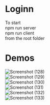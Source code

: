 # Loginn
To start</br>
npm run server</br>
npm run client</br>
from the root folder</br>

# Demos
![Screenshot (128)](https://user-images.githubusercontent.com/67150257/127731151-b14921bf-17ea-4f30-959f-dc760b6ae1a7.png)
</br>
![Screenshot (129)](https://user-images.githubusercontent.com/67150257/127731155-b56c353f-e7ab-4a8a-b0e5-ba801b69c931.png)
</br>
![Screenshot (130)](https://user-images.githubusercontent.com/67150257/127731160-89494308-1923-4976-bd89-6b05019e581d.png)
</br>
![Screenshot (131)](https://user-images.githubusercontent.com/67150257/127731167-88c9fedf-448a-4613-a472-b48983da3991.png)
</br>
![Screenshot (132)](https://user-images.githubusercontent.com/67150257/127731171-8bb0bcb2-c082-41dd-9834-62791835cb03.png)
</br>
![Screenshot (133)](https://user-images.githubusercontent.com/67150257/127731174-878f070f-6584-46d9-b3f4-8b61098e3235.png)
</br>
